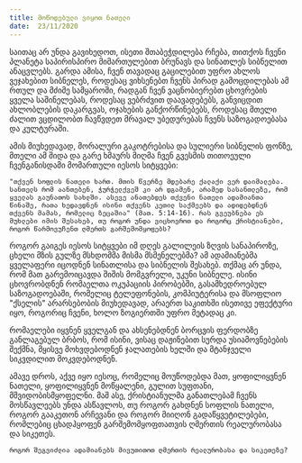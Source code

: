 ```yaml
---
title: მოწოდებული ვიყოთ ნათელი
date:  23/11/2020
---
```


საითაც არ უნდა გავიხედოთ, ისეთი შთაბეჭდილება რჩება, თითქოს ჩვენი პლანეტა საპირისპირო მიმართულებით ბრუნავს და სინათლეს სიბნელით ანაცვლებს. გარდა ამისა, ჩვენ თავადაც გაცილებით უფრო ახლოს ვეჯახებით სიბნელეს, როდესაც ვიხსენებთ ჩვენს პირად გამოცდილებას ამ რთულ  და მძიმე სამყაროში, რადგან ჩვენ ვაცნობიერებთ ცხოვრების ყველა საშინელებას, როდესაც ვებრძვით დაავადებებს, განვიცდით ახლობლების დაკარგვას, ოჯახების განქორწინებებს, როდესაც მთელი ძალით ვცდილობთ ჩავწვდეთ მრავალ უბედურებას ჩვენს საზოგადოებასა და კულტურაში.

ამის მიუხედავად, მორალური გაკოტრებისა და სულიერი სიბნელის ფონზე, მთელი ამ შიდა და გარე ხმაურს მიღმა ჩვენ გვესმის თითოეული ჩვენგანისდამი მომართული იესოს სიტყვები:

`"თქვენ სოფლის ნათელი ხართ. მთის წვერზე მდებარე ქალაქი ვერ დაიმალება. სანთელს რომ აანთებენ, ჭურჭელქვეშ კი არ დგამენ, არამედ სასანთლეზე, რომ ყველას გაუნათოს სახლში. ასევე ანათებდეს თქვენი ნათელი ადამიანთა წინაშე, რათა ხედავდნენ ისინი თქვენს კეთილ საქმეებს და ადიდებდნენ თქვენს მამას, რომელიც ზეცაშია" (მათ. 5:14-16). რას გვეუბნება ეს მუხლები იმის შესახებ, თუ როგორ უნდა ვიცხოვროთ და როგორც ქრისტიანები, როგორ წარმოვუჩენთ ღმერთს გარშემომყოფებს?`

როგორ გაიგეს იესოს სიტყვები იმ დღეს გალილეის ზღვის სანაპიროზე, ცხელი მზის გულზე მსხდომმა მისმა მსმენელებმა? ამ ადამიანებმა ყველაფერი იცოდნენ სინათლისა და სიბნელის შესახებ. თქმაც არ უნდა, რომ მათ გარემოიცავდა შიშის მომგვრელი, უკუნი სიბნელე. ისინი ცხოვრობდნენ რომაელთა ოკუპაციის პირობებში, გასამხედროებულ საზოგადოებაში,  რომელიც ტელეფონების, კომპიუტერისა და მსოფლიო "ქსელის" არარსებობის მიუხედავად, არაერთ საკითხში ისეთივე ეფექტური იყო, როგორიც ჩვენი, ხოლო ზოგიერთში უფრო მეტადაც კი.

რომაელები იყვნენ ყველგან და ახსენებდნენ ბორცვის ფერდობზე განლაგებულ ბრბოს, რომ ისინი, ვისაც დაჟინებით სურდა უსიამოვნებების შექმნა, მყისვე მოხვდებოდნენ ჯალათების ხელში და მტანჯველი სიკვდილით მოკვდებოდნენ.

ამავე დროს, აქვე იყო იესოც, რომელიც მოუწოდებდა მათ, ყოფილიყვნენ ნათელი, ყოფილიყვნენ მოწყალენი, გულით სუფთანი, მშვიდობისმყოფელნი. მაშ ასე, ქრისტიანულმა განათლებამ ჩვენს მოსწავლეებს უნდა ასწავლოს, თუ როგორ გახდნენ სოფლის ნათელი, როგორ გააკეთონ არჩევანი და როგორ მიიღონ გადაწყვეტილებები, რომლებიც ცხადჰყოფენ გარშემომყოფთათვის ღმერთის რეალურობასა და სიკეთეს.

`როგორ შეგვიძლია ადამიანებს მივუთითოთ ღმერთის რეალურობასა და სიკეთეზე? `